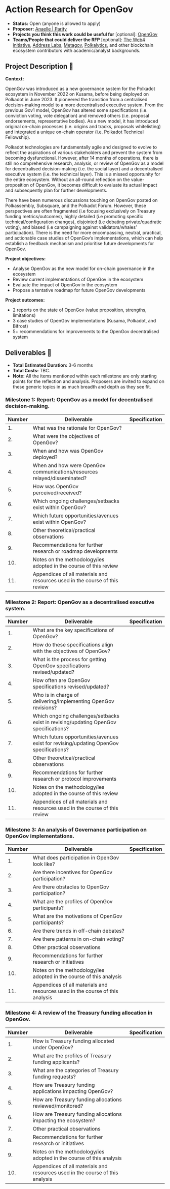 # Action Research for OpenGov

* **Status:** Open (anyone is allowed to apply) 
* **Proposer:**  [Anaelle | Parity](https://github.com/anaelleparity)
* **Projects you think this work could be useful for** [optional]: [OpenGov](https://wiki.polkadot.network/docs/learn-polkadot-opengov-index)
* **Teams/People that could deliver the RFP** [optional]: [The Web4 initiative](https://forum.polkadot.network/t/the-web4-initiative-decentralizing-user-powers-and-controls/4202/3), [Address Labs](https://polkadot.polkassembly.io/referenda/450), [Metagov](https://polkadot.polkassembly.io/post/1777), [Polkalytics](https://polkadot.polkassembly.io/referenda/459), and other blockchain ecosystem contributors with academic/analyst backgrounds.

## Project Description :page_facing_up:   

**Context:**

OpenGov was introduced as a new governance system for the Polkadot ecosystem in November 2022 on Kusama, before being deployed on Polkadot in June 2023. It pioneered the transition from a centralised decision-making model to a more decentralised executive system. 
From the previous Gov1 model, OpenGov has altered some specifications (i.e. conviction voting, vote delegation) and removed others (i.e. proposal endorsements, representative bodies). As a new model, it has introduced original on-chain processes (i.e. origins and tracks, proposals whitelisting) and integrated a unique on-chain operator (i.e. Polkadot Technical Fellowship).

Polkadot technologies are fundamentally agile and designed to evolve to reflect the aspirations of various stakeholders and prevent the system from becoming dysfunctional. However, after 14 months of operations, there is still no comprehensive research, analysis, or review of OpenGov as a model for decentralised decision-making (i.e. the social layer) and a decentralised executive system (i.e. the technical layer).
This is a missed opportunity for the entire ecosystem. Without an all-round reflection on the value-proposition of OpenGov, it becomes difficult to evaluate its actual impact and subsequently plan for further developments. 

There have been numerous discussions touching on OpenGov posted on Polkassembly, Subsquare, and the Polkadot Forum. However, these perspectives are often fragmented (i.e focusing exclusively on Treasury funding metrics/outcomes), highly detailed (i.e promoting specific technical/configuration changes), disjointed (i.e debating private/quadratic voting), and biased (i.e campaigning against validators/whales’ participation). 
There is the need for more encompassing, neutral, practical, and actionable case studies of OpenGov’s implementations, which can help establish a feedback mechanism and prioritise future developments for OpenGov.


**Project objectives:**

- Analyse OpenGov as the new model for on-chain governance in the ecosystem
- Review current implementations of OpenGov in the ecosystem
- Evaluate the impact of OpenGov in the ecosystem
- Propose a tentative roadmap for future OpenGov developments


**Project outcomes:**

- 2 reports on the state of OpenGov (value proposition, strengths, limitations)
- 3 case studies of OpenGov implementations (Kusama, Polkadot, and Bifrost)
- 5+ recommendations for improvements to the OpenGov decentralised system



## Deliverables :nut_and_bolt:

* **Total Estimated Duration:** 3-6 months
* **Total Costs:** TBC. 
* **Note:** All the items mentioned within each milestone are only starting points for the reflection and analysis. Proposers are invited to expand on these generic topics in as much breadth and depth as they see fit.

### Milestone 1: Report: OpenGov as a model for decentralised decision-making.
| Number | Deliverable | Specification | 
| ------------- | ------------- | ------------- |
| 1. | What was the rationale for OpenGov?  
| 2. | What were the objectives of OpenGov? 
| 3. | When and how was OpenGov deployed? 
| 4. | When and how were OpenGov communications/resources relayed/disseminated?
| 5. | How was OpenGov perceived/received?
| 6. | Which ongoing challenges/setbacks exist within OpenGov?
| 7. | Which future opportunities/avenues exist within OpenGov?
| 8. | Other theoretical/practical observations
| 9. | Recommendations for further research or roadmap developments
| 10. | Notes on the methodology/ies adopted in the course of this review
| 11. | Appendices of all materials and resources used in the course of this review


### Milestone 2: Report: OpenGov as a decentralised executive system.

| Number | Deliverable | Specification | 
| ------------- | ------------- | ------------- |
| 1. | What are the key specifications of OpenGov?  
| 2. | How do these specifications align with the objectives of OpenGov? 
| 3. | What is the process for getting OpenGov specifications revised/updated? 
| 4. | How often are OpenGov specifications revised/updated?
| 5. | Who is in charge of delivering/implementing OpenGov revisions?
| 6. | Which ongoing challenges/setbacks exist in revising/updating OpenGov specifications?
| 7. | Which future opportunities/avenues exist for revising/updating OpenGov specifications?
| 8. | Other theoretical/practical observations
| 9. | Recommendations for further research or protocol improvements
| 10. | Notes on the methodology/ies adopted in the course of this review
| 11. | Appendices of all materials and resources used in the course of this review


### Milestone 3: An analysis of Governance participation on OpenGov implementations. 

| Number | Deliverable | Specification | 
| ------------- | ------------- | ------------- |
| 1. | What does participation in OpenGov look like?
| 2. | Are there incentives for OpenGov participation?
| 3. | Are there obstacles to OpenGov participation?
| 4. | What are the profiles of OpenGov participants?
| 5. | What are the motivations of OpenGov participants?
| 6. | Are there trends in off-chain debates?
| 7. | Are there patterns in on-chain voting?
| 8. | Other practical observations
| 9. | Recommendations for further research or initiatives
| 10. | Notes on the methodology/ies adopted in the course of this analysis
| 11. | Appendices of all materials and resources used in the course of this analysis


### Milestone 4: A review of the Treasury funding allocation in OpenGov.

| Number | Deliverable | Specification | 
| ------------- | ------------- | ------------- |
| 1. | How is Treasury funding allocated under OpenGov?
| 2. | What are the profiles of Treasury funding applicants? 
| 3. | What are the categories of Treasury funding requests?
| 4. | How are Treasury funding applications impacting OpenGov?
| 5. | How are Treasury funding allocations reviewed/monitored?
| 6. | How are Treasury funding allocations impacting the ecosystem?
| 7. | Other practical observations
| 8. | Recommendations for further research or initiatives
| 9. | Notes on the methodology/ies adopted in the course of this analysis
| 10. | Appendices of all materials and resources used in the course of this analysis

